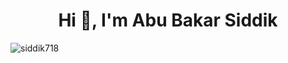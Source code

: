 <h1 align="center">Hi 👋, I'm Abu Bakar Siddik</h1>

<p><img align="left" src="https://github-readme-stats.vercel.app/api/top-langs?username=siddik718&show_icons=true&locale=en&layout=compact" alt="siddik718" /></p>
